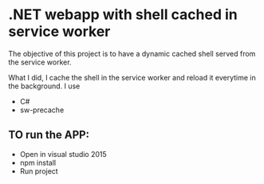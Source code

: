 # .NET webapp with shell cached in service worker

The objective of this project is to have a dynamic cached shell served from the service worker.

What I did, I cache the shell in the service worker and reload it everytime in the background. I use

- C#
- sw-precache

## TO run the APP:
- Open in visual studio 2015
- npm install
- Run project
